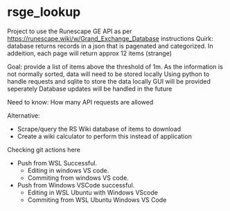 # rsge_lookup
Project to use the Runescape GE API as per https://runescape.wiki/w/Grand_Exchange_Database instructions
  Quirk: database returns records in a json that is pagenated and categorized. In addeition, each page will return approx 12 items (strange)

Goal: provide a list of items above the threshold of 1m.
  As the information is not normally sorted, data will need to be stored locally
  Using python to handle requests and sqlite to store the data locally
  GUI will be provided seperately
  Database updates will be handled in the future

Need to know:
  How many API requests are allowed
 
 
Alternative:
* Scrape/query the RS Wiki database of items to download
* Create a wiki calculator to perform this instead of application



Checking git actions here
- Push from WSL Successful.
    - Editing in windows VS code.
    - Commiting from windows VS code.
- Push from Windows VSCode successful.
    - Editing in WSL Ubuntu with Windows VScode
    - Commiting from WSL Ubuntu Windows VS Code

    